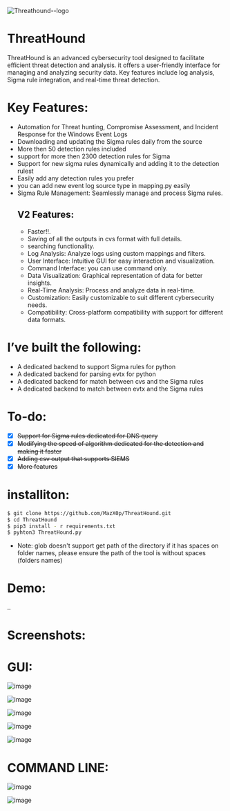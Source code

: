 ![Threathound--logo](https://user-images.githubusercontent.com/54814433/209755888-4677f99a-760d-47ea-8764-6994670805a7.png)

# ThreatHound

ThreatHound is an advanced cybersecurity tool designed to facilitate efficient threat detection and analysis. it offers a user-friendly interface for managing and analyzing security data. Key features include log analysis, Sigma rule integration, and real-time threat detection.

# Key Features:
- Automation for Threat hunting, Compromise Assessment, and Incident Response for the Windows Event Logs
- Downloading and updating the Sigma rules daily from the source
- More then 50 detection rules included
- support for more then 2300 detection rules for Sigma
- Support for new sigma rules dynamically and adding it to the detection rulest
- Easily add any detection rules you prefer 
- you can add new event log source type in mapping.py easily
- Sigma Rule Management: Seamlessly manage and process Sigma rules.
  ## V2 Features:
  - Faster!!.
  - Saving of all the outputs in cvs format with full details.
  - searching functionality. 
  - Log Analysis: Analyze logs using custom mappings and filters.
  - User Interface: Intuitive GUI for easy interaction and visualization.
  - Command Interface: you can use command only.
  - Data Visualization: Graphical representation of data for better insights.
  - Real-Time Analysis: Process and analyze data in real-time.
  - Customization: Easily customizable to suit different cybersecurity needs.
  - Compatibility: Cross-platform compatibility with support for different data formats.
  

# I’ve built the following:
- A dedicated backend to support Sigma rules for python
- A dedicated backend for parsing evtx for python
- A dedicated backend for match between cvs and the Sigma rules
- A dedicated backend to match between evtx and the Sigma rules

# To-do:
- [X] ~~Support for Sigma rules dedicated for DNS query~~  
- [X] ~~Modifying the speed of algorithm dedicated for the detection and making it faster~~  
- [X] ~~Adding csv output that supports SIEMS~~  
- [X] ~~More features~~

# installiton:
```sh
$ git clone https://github.com/MazX0p/ThreatHound.git
$ cd ThreatHound
$ pip3 install - r requirements.txt
$ pyhton3 ThreatHound.py
```
* Note: glob doesn't support get path of the directory if it has spaces on folder names, please ensure the path of the tool is without spaces (folders names)



# Demo:

..

# Screenshots:

# GUI: 

![image](https://github.com/MazX0p/ThreatHound/assets/54814433/fbf8cf46-ce10-46f2-9af4-ea239b0bb5b3)

![image](https://github.com/MazX0p/ThreatHound/assets/54814433/009f9f31-2781-461c-8952-cc69cc7653b9)

![image](https://github.com/MazX0p/ThreatHound/assets/54814433/5a0e1155-8663-45f8-a37f-6b2c9085c000)

![image](https://github.com/MazX0p/ThreatHound/assets/54814433/fec9922c-b00c-4dd1-910c-7d25e06f63e9)

![image](https://github.com/MazX0p/ThreatHound/assets/54814433/7ee7183b-c4d9-4a42-86d6-885c5857ad3b)

# COMMAND LINE:

![image](https://github.com/MazX0p/ThreatHound/assets/54814433/b30a70fc-4e9c-4a27-a556-25976f072714)

![image](https://github.com/MazX0p/ThreatHound/assets/54814433/11f71030-e1be-4a0d-bf6f-731e4b68b774)


